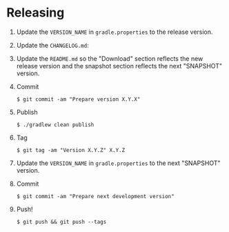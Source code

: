 # Releasing

1. Update the `VERSION_NAME` in `gradle.properties` to the release version.

2. Update the `CHANGELOG.md`:

3. Update the `README.md` so the "Download" section reflects the new release version and the
   snapshot section reflects the next "SNAPSHOT" version.

4. Commit

   ```
   $ git commit -am "Prepare version X.Y.X"
   ```

5. Publish

    ```
    $ ./gradlew clean publish
    ```

6. Tag

   ```
   $ git tag -am "Version X.Y.Z" X.Y.Z
   ```

7. Update the `VERSION_NAME` in `gradle.properties` to the next "SNAPSHOT" version.

8. Commit

   ```
   $ git commit -am "Prepare next development version"
   ```

9. Push!

   ```
   $ git push && git push --tags
   ```
